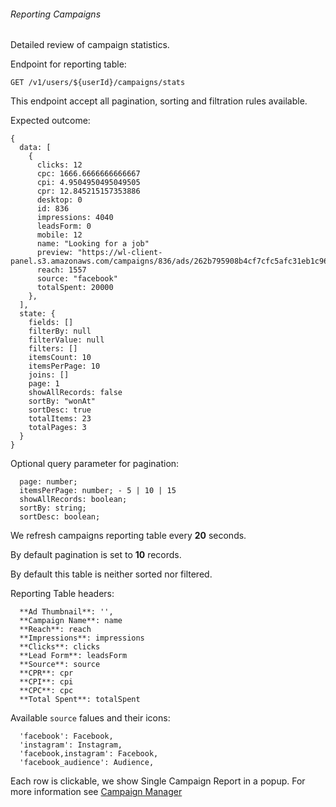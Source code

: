 ###### Reporting Campaigns

Detailed review of campaign statistics.


Endpoint for reporting table: 

```
GET /v1/users/${userId}/campaigns/stats
```

This endpoint accept all pagination, sorting and filtration rules available.

Expected outcome:

```
{
  data: [
    {
      clicks: 12
      cpc: 1666.6666666666667
      cpi: 4.9504950495049505
      cpr: 12.845215157353886
      desktop: 0
      id: 836
      impressions: 4040
      leadsForm: 0
      mobile: 12
      name: "Looking for a job"
      preview: "https://wl-client-panel.s3.amazonaws.com/campaigns/836/ads/262b795908b4cf7cfc5afc31eb1c96d82c20e412.png"
      reach: 1557
      source: "facebook"
      totalSpent: 20000
    },
  ],
  state: {
    fields: []
    filterBy: null
    filterValue: null
    filters: []
    itemsCount: 10
    itemsPerPage: 10
    joins: []
    page: 1
    showAllRecords: false
    sortBy: "wonAt"
    sortDesc: true
    totalItems: 23
    totalPages: 3
  }
}
```

Optional query parameter for pagination:

```
  page: number;
  itemsPerPage: number; - 5 | 10 | 15
  showAllRecords: boolean;
  sortBy: string;
  sortDesc: boolean;
```

We refresh campaigns reporting table every **20** seconds.

By default pagination is set to **10** records.

By default this table is neither sorted nor filtered.

Reporting Table headers:

```
  **Ad Thumbnail**: '',
  **Campaign Name**: name
  **Reach**: reach
  **Impressions**: impressions
  **Clicks**: clicks
  **Lead Form**: leadsForm
  **Source**: source
  **CPR**: cpr
  **CPI**: cpi
  **CPC**: cpc
  **Total Spent**: totalSpent
```

Available `source` falues and their icons:

```
  'facebook': Facebook,
  'instagram': Instagram,
  'facebook,instagram': Facebook,
  'facebook_audience': Audience,
```

Each row is clickable, we show Single Campaign Report in a popup.
For more information see [Campaign Manager](../../campaigns/campaign-manager)